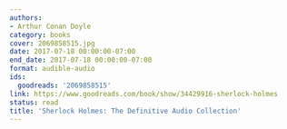 ```yaml
---
authors:
- Arthur Conan Doyle
category: books
cover: 2069858515.jpg
date: 2017-07-18 00:00:00-07:00
end_date: 2017-07-18 00:00:00-07:00
format: audible-audio
ids:
  goodreads: '2069858515'
link: https://www.goodreads.com/book/show/34429916-sherlock-holmes
status: read
title: 'Sherlock Holmes: The Definitive Audio Collection'
---
```

